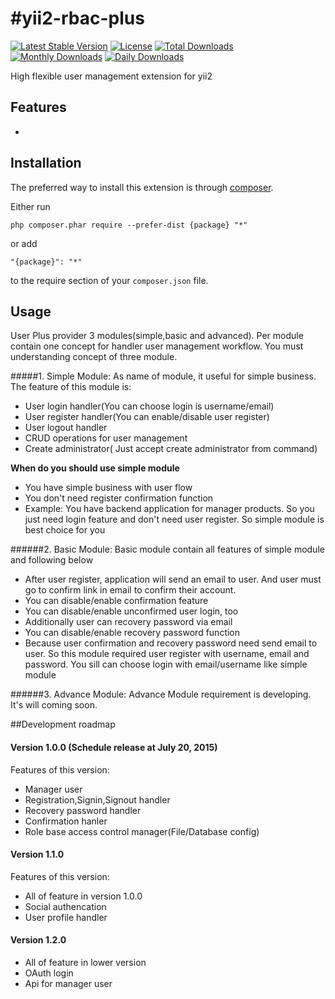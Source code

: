 #yii2-rbac-plus
=============
[![Latest Stable Version](https://poser.pugx.org/{package}/v/stable)](https://packagist.org/packages/{package})
[![License](https://poser.pugx.org/{package}/license)](https://packagist.org/packages/{package})
[![Total Downloads](https://poser.pugx.org/{package}/downloads)](https://packagist.org/packages/{package})
[![Monthly Downloads](https://poser.pugx.org/{package}/d/monthly)](https://packagist.org/packages/{package})
[![Daily Downloads](https://poser.pugx.org/{package}/d/daily)](https://packagist.org/packages/{package})

High flexible user management extension for yii2


Features
------------
+ 

Installation
------------

The preferred way to install this extension is through [composer](http://getcomposer.org/download/).

Either run

```
php composer.phar require --prefer-dist {package} "*"
```

or add

```
"{package}": "*"
```

to the require section of your `composer.json` file.


Usage
-----
User Plus provider 3 modules(simple,basic and advanced).
Per module contain one concept for handler user management workflow. 
You must understanding concept of three module.

#####1. Simple Module:
   As name of module, it useful for simple business. 
   The feature of this module is:
+ User login handler(You can choose login is username/email)
+ User register handler(You can enable/disable user register)
+ User logout handler
+ CRUD operations for user management
+ Create administrator( Just accept create administrator from command)

<b>When do you should use simple module</b>
+ You have simple business with user flow
+ You don't need register confirmation function 
+ Example: You have backend application for manager products. So you just need login feature and don't need user register.
So simple module is best choice for you

######2. Basic Module:
   Basic module contain all features of simple module and following below
+ After user register, application will send an email to user. And user must go to confirm link in email to confirm their account.
+ You can disable/enable confirmation feature
+ You can disable/enable unconfirmed user login, too
+ Additionally user can recovery password via email
+ You can disable/enable recovery password function
+ Because user confirmation and recovery password need send email to user. So this module required user register with username, email and password. You sill can choose login with email/username like simple module

######3. Advance Module:
  Advance Module requirement is developing. It's will coming soon.


##Development roadmap
#### Version 1.0.0 (Schedule release at July 20, 2015)
Features of this version:
+ Manager user
+ Registration,Signin,Signout handler
+ Recovery password handler
+ Confirmation hanler
+ Role base access control manager(File/Database config)

#### Version 1.1.0 
Features of this version:
+ All of feature in version 1.0.0
+ Social authencation 
+ User profile handler

#### Version 1.2.0
+ All of feature in lower version
+ OAuth login
+ Api for manager user


